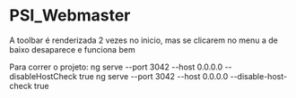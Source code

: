 # PSI_Webmaster
A toolbar é renderizada 2 vezes no inicio, mas se clicarem no menu a de baixo desaparece e funciona bem

Para correr o projeto:
ng serve --port 3042 --host 0.0.0.0 --disableHostCheck true
ng serve --port 3042 --host 0.0.0.0 --disable-host-check true